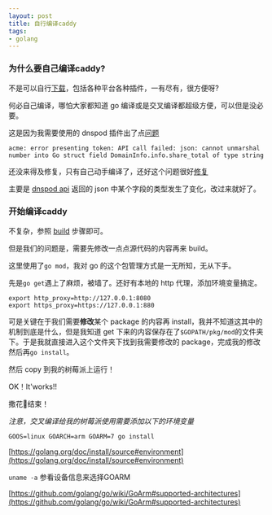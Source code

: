 ```yaml
---
layout: post
title: 自行编译caddy
tags:
- golang
---
```


### 为什么要自己编译caddy?

不是可以自行[下载](https://caddyserver.com/v1/download)，包括各种平台各种插件，一有尽有，很方便呀?

何必自己编译，哪怕大家都知道 go 编译或是交叉编译都超级方便，可以但是没必要。

这是因为我需要使用的 dnspod 插件出了点[问题](https://github.com/caddyserver/dnsproviders/issues/87)

```acme: error presenting token: API call failed: json: cannot unmarshal number into Go struct field DomainInfo.info.share_total of type string```

还没来得及修复，只有自己动手编译了，还好这个问题很好[修复](https://github.com/decker502/dnspod-go/commit/385e0366b9b2e7aa429c517e9d07c70eb7612f70)

主要是 [dnspod api](http://dnspod.github.io/dnspod-api-doc/domains.html#domain-list) 返回的 json 中某个字段的类型发生了变化，改过来就好了。

### 开始编译caddy

不复杂，参照 [build](https://github.com/caddyserver/caddy#build) 步骤即可。

但是我们的问题是，需要先修改一点点源代码的内容再来 build。

这里使用了`go mod`，我对 go 的这个包管理方式是一无所知，无从下手。

先是`go get`遇上了麻烦，被墙了。还好有本地的 http 代理，添加环境变量搞定。

```shell
export http_proxy=http://127.0.0.1:8080
export https_proxy=https://127.0.0.1:880 
```

可是关键在于我们需要**修改**某个 package 的内容再 install，我并不知道这其中的机制到底是什么，但是我知道 get 下来的内容保存在了`$GOPATH/pkg/mod`的文件夹下。于是我就直接进入这个文件夹下找到我需要修改的 package，完成我的修改然后再`go install`。

然后 copy 到我的树莓派上运行！

OK！It'works!!

撒花🎉结束！



*注意，交叉编译给我的树莓派使用需要添加以下的环境变量*

`GOOS=linux GOARCH=arm GOARM=7 go install`

[https://golang.org/doc/install/source#environment](https://golang.org/doc/install/source#environment)

`uname -a` 参看设备信息来选择GOARM

[https://github.com/golang/go/wiki/GoArm#supported-architectures](https://github.com/golang/go/wiki/GoArm#supported-architectures)











